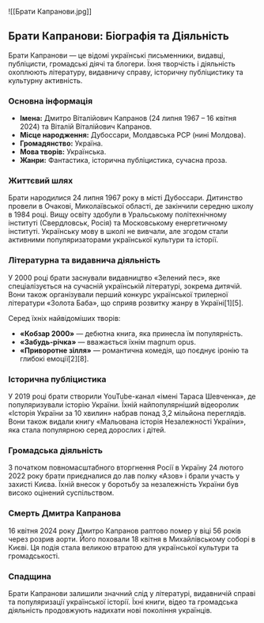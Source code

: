 ![[Брати Капранови.jpg]]

## Брати Капранови: Біографія та Діяльність

Брати Капранови — це відомі українські письменники, видавці, публіцисти, громадські діячі та блогери. Їхня творчість і діяльність охоплюють літературу, видавничу справу, історичну публіцистику та культурну активність.

### **Основна інформація**
- **Імена:** Дмитро Віталійович Капранов (24 липня 1967 – 16 квітня 2024) та Віталій Віталійович Капранов.
- **Місце народження:** Дубоссари, Молдавська РСР (нині Молдова).
- **Громадянство:** Україна.
- **Мова творів:** Українська.
- **Жанри:** Фантастика, історична публіцистика, сучасна проза.

### **Життєвий шлях**
Брати народилися 24 липня 1967 року в місті Дубоссари. Дитинство провели в Очакові, Миколаївської області, де закінчили середню школу в 1984 році. Вищу освіту здобули в Уральському політехнічному інституті (Свердловськ, Росія) та Московському енергетичному інституті. Українську мову в школі не вивчали, але згодом стали активними популяризаторами української культури та історії.

### **Літературна та видавнича діяльність**
У 2000 році брати заснували видавництво «Зелений пес», яке спеціалізується на сучасній українській літературі, зокрема дитячій. Вони також організували перший конкурс української трилерної літератури «Золота Баба», що сприяв розвитку жанру в Україні[1][5].

Серед їхніх найвідоміших творів:
- **«Кобзар 2000»** — дебютна книга, яка принесла їм популярність.
- **«Забудь-річка»** — вважається їхнім magnum opus.
- **«Приворотне зілля»** — романтична комедія, що поєднує іронію та глибокі емоції[2][8].

### **Історична публіцистика**
У 2019 році брати створили YouTube-канал «імені Тараса Шевченка», де популяризували історію України. Їхній найпопулярніший відеоролик «Історія України за 10 хвилин» набрав понад 3,2 мільйона переглядів. Вони також видали книгу «Мальована історія Незалежності України», яка стала популярною серед дорослих і дітей.

### **Громадська діяльність**
З початком повномасштабного вторгнення Росії в Україну 24 лютого 2022 року брати приєдналися до лав полку «Азов» і брали участь у захисті Києва. Їхній внесок у боротьбу за незалежність України був високо оцінений суспільством.

### **Смерть Дмитра Капранова**
16 квітня 2024 року Дмитро Капранов раптово помер у віці 56 років через розрив аорти. Його поховали 18 квітня в Михайлівському соборі в Києві. Ця подія стала великою втратою для української культури та громадськості.

### **Спадщина**
Брати Капранови залишили значний слід у літературі, видавничій справі та популяризації української історії. Їхні книги, відео та громадська діяльність продовжують надихати нові покоління українців.